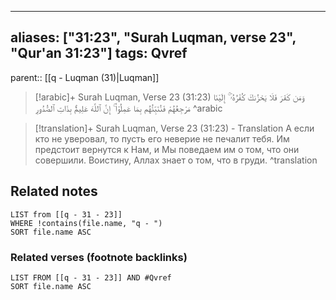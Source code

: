 
---
aliases: ["31:23", "Surah Luqman, verse 23", "Qur'an 31:23"]
tags: Qvref
---

parent:: [[q - Luqman (31)|Luqman]]

> [!arabic]+ Surah Luqman, Verse 23 (31:23)
> <span class="quran-arabic">وَمَن كَفَرَ فَلَا يَحْزُنكَ كُفْرُهُۥٓ ۚ إِلَيْنَا مَرْجِعُهُمْ فَنُنَبِّئُهُم بِمَا عَمِلُوٓا۟ ۚ إِنَّ ٱللَّهَ عَلِيمٌۢ بِذَاتِ ٱلصُّدُورِ</span>
^arabic

> [!translation]+ Surah Luqman, Verse 23 (31:23) - Translation
> А если кто не уверовал, то пусть его неверие не печалит тебя. Им предстоит вернутся к Нам, и Мы поведаем им о том, что они совершили. Воистину, Аллах знает о том, что в груди.
^translation



## Related notes
```dataview
LIST from [[q - 31 - 23]]
WHERE !contains(file.name, "q - ")
SORT file.name ASC
```

### Related verses (footnote backlinks)
```dataview
LIST FROM [[q - 31 - 23]] AND #Qvref
SORT file.name ASC
```

